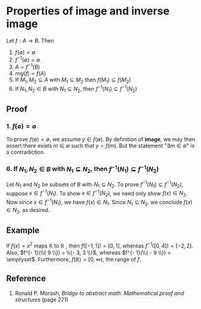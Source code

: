 # Properties of image and inverse image

Let $f: A \rightarrow B$. Then

1. $f(\emptyset) = \emptyset$
2. $f^{- 1}(\emptyset) = \emptyset$
3. $A = f^{- 1}(B)$
4. $rng(f) = f(A)$
5. If $M_1, M_2 \subseteq A$ with $M_1 \subseteq M_2$ then $f(M_1) \subseteq f(M_2)$
6. If $N_1, N_2 \in B$ with $N_1 \subseteq N_2$, then $f^{- 1}(N_1) \subseteq f^{- 1}(N_2)$

## Proof

### 1. $f(\emptyset) = \emptyset$

To prove $f(\emptyset) = \emptyset$, we assume $y \in f(\emptyset)$. By definition of **image**, we may then assert there exists $m \in \emptyset$ such that $y = f(m)$. But the statement "$\exists m \in \emptyset$" is a contradiction.

### 6. If $N_1, N_2 \in B$ with $N_1 \subseteq N_2$, then $f^{- 1}(N_1) \subseteq f^{- 1}(N_2)$

Let $N_1$ and $N_2$ be subsets of $B$ with $N_1 \subseteq N_2$. To prove $f^{- 1}(N_1) \subseteq f^{- 1}(N_2)$, suppose $x \in f^{- 1}(N_1)$. To show $x \in f^{- 1}(N_2)$, we need only show $f(x) \in N_2$. Now since $x \in f^{- 1}(N_1)$, we have $f(x) \in N_1$. Since $N_1 \subseteq N_2$, we conclude $f(x) \in N_2$, as desired.

## Example

If $f(x) = x^2$ maps $\mathbb{R}$ to $\mathbb{R}$ , then $f([- 1, 1]) = [0, 1]$, whereas $f^{- 1}([0, 4]) = [- 2, 2]$. Also, $f^{- 1}(\\{ 9 \\}) = \\{- 3, 3 \\}$, whereas $f^{- 1}(\\{ - 9 \\}) = \emptyset$. Furthermore, $f(\mathbb{R}) = [0, \infty)$, the range of $f$.

## Reference

1. Ronald P. Morash, *Bridge to abstract math. Mathematical proof and structures* (page 271)